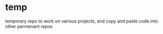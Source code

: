 # temp
temporary repo to work on various projects, and copy and paste code into other permenant repos
